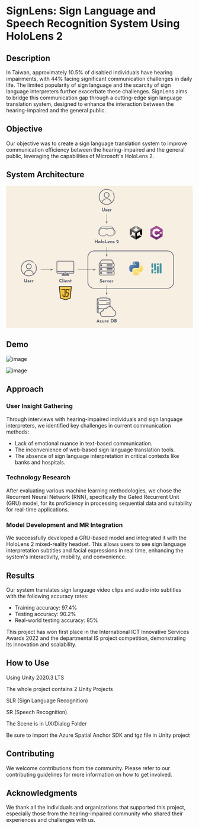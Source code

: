 # SignLens: Sign Language and Speech Recognition System Using HoloLens 2

## Description

In Taiwan, approximately 10.5% of disabled individuals have hearing impairments, with 44% facing significant communication challenges in daily life. The limited popularity of sign language and the scarcity of sign language interpreters further exacerbate these challenges. SignLens aims to bridge this communication gap through a cutting-edge sign language translation system, designed to enhance the interaction between the hearing-impaired and the general public.

## Objective

Our objective was to create a sign language translation system to improve communication efficiency between the hearing-impaired and the general public, leveraging the capabilities of Microsoft's HoloLens 2.

## System Architecture

![image](SignLens-System_Architecture.jpeg)


## Demo
![image](聽人使用者視角.gif)


![image](聽障使用者視角.gif)


## Approach

### User Insight Gathering

Through interviews with hearing-impaired individuals and sign language interpreters, we identified key challenges in current communication methods:
- Lack of emotional nuance in text-based communication.
- The inconvenience of web-based sign language translation tools.
- The absence of sign language interpretation in critical contexts like banks and hospitals.

### Technology Research

After evaluating various machine learning methodologies, we chose the Recurrent Neural Network (RNN), specifically the Gated Recurrent Unit (GRU) model, for its proficiency in processing sequential data and suitability for real-time applications.

### Model Development and MR Integration

We successfully developed a GRU-based model and integrated it with the HoloLens 2 mixed-reality headset. This allows users to see sign language interpretation subtitles and facial expressions in real time, enhancing the system's interactivity, mobility, and convenience.

## Results

Our system translates sign language video clips and audio into subtitles with the following accuracy rates:
- Training accuracy: 97.4%
- Testing accuracy: 90.2%
- Real-world testing accuracy: 85%

This project has won first place in the International ICT Innovative Services Awards 2022 and the departmental IS project competition, demonstrating its innovation and scalability.

## How to Use
Using Unity 2020.3 LTS


The whole project contains 2 Unity Projects


SLR (Sign Language Recognition)


SR  (Speech Recognition)


The Scene is in UX/Dialog Folder


Be sure to import the Azure Spatial Anchor SDK and tgz file in Unity project
## Contributing

We welcome contributions from the community. Please refer to our contributing guidelines for more information on how to get involved.


## Acknowledgments

We thank all the individuals and organizations that supported this project, especially those from the hearing-impaired community who shared their experiences and challenges with us.


